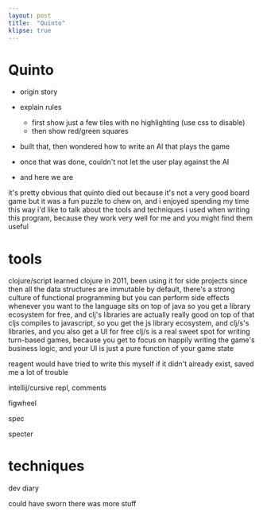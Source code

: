 ```yaml
---
layout: post
title:  "Quinto"
klipse: true
---
```




Quinto
======

* origin story
* explain rules
  * first show just a few tiles with no highlighting (use css to disable)
  * then show red/green squares

* built that, then wondered how to write an AI that plays the game
* once that was done, couldn't not let the user play against the AI
* and here we are

it's pretty obvious that quinto died out because it's not a very good board game
but it was a fun puzzle to chew on, and i enjoyed spending my time this way
i'd like to talk about the tools and techniques i used when writing this program, because they work very well for me and you might find them useful

tools
=====

clojure/script
learned clojure in 2011, been using it for side projects since then
all the data structures are immutable by default, there's a strong culture of functional programming but you can perform side effects whenever you want to
the language sits on top of java so you get a library ecosystem for free, and clj's libraries are actually really good on top of that
cljs compiles to javascript, so you get the js library ecosystem, and clj/s's libraries, and you also get a UI for free
clj/s is a real sweet spot for writing turn-based games, because you get to focus on happily writing the game's business logic, and your UI is just a pure function of your game state

reagent
would have tried to write this myself if it didn't already exist, saved me a lot of trouble

intellij/cursive
repl, comments

figwheel

spec

specter

techniques
==========

dev diary

could have sworn there was more stuff
